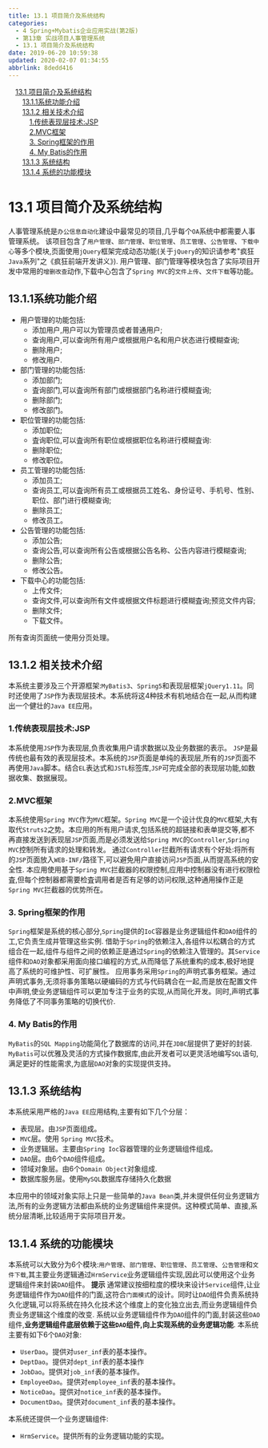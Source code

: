 ```yaml
---
title: 13.1 项目简介及系统结构
categories: 
  - 4 Spring+Mybatis企业应用实战(第2版)
  - 第13章 实战项目人事管理系统
  - 13.1 项目简介及系统结构
date: 2019-06-20 10:59:38
updated: 2020-02-07 01:34:55
abbrlink: 8dedd416
---
```

<div id='my_toc'><a href="/JavaReadingNotes/8dedd416/#13-1-项目简介及系统结构" class="header_1">13.1 项目简介及系统结构</a>&nbsp;<br><a href="/JavaReadingNotes/8dedd416/#13-1-1系统功能介绍" class="header_2">13.1.1系统功能介绍</a>&nbsp;<br><a href="/JavaReadingNotes/8dedd416/#13-1-2-相关技术介绍" class="header_2">13.1.2 相关技术介绍</a>&nbsp;<br><a href="/JavaReadingNotes/8dedd416/#1-传统表现层技术-JSP" class="header_3">1.传统表现层技术:JSP</a>&nbsp;<br><a href="/JavaReadingNotes/8dedd416/#2-MVC框架" class="header_3">2.MVC框架</a>&nbsp;<br><a href="/JavaReadingNotes/8dedd416/#3-Spring框架的作用" class="header_3">3. Spring框架的作用</a>&nbsp;<br><a href="/JavaReadingNotes/8dedd416/#4-My-Batis的作用" class="header_3">4. My Batis的作用</a>&nbsp;<br><a href="/JavaReadingNotes/8dedd416/#13-1-3-系统结构" class="header_2">13.1.3 系统结构</a>&nbsp;<br><a href="/JavaReadingNotes/8dedd416/#13-1-4-系统的功能模块" class="header_2">13.1.4 系统的功能模块</a>&nbsp;<br></div>
<style>.header_1{margin-left: 1em;}.header_2{margin-left: 2em;}.header_3{margin-left: 3em;}.header_4{margin-left: 4em;}.header_5{margin-left: 5em;}.header_6{margin-left: 6em;}</style>
<!--more-->
<script>if (navigator.platform.search('arm')==-1){document.getElementById('my_toc').style.display = 'none';}var e,p = document.getElementsByTagName('p');while (p.length>0) {e = p[0];e.parentElement.removeChild(e);}</script>

<!--end-->
<!--SSTStart-->
# 13.1 项目简介及系统结构 #
人事管理系统是`办公信息自动化`建设中最常见的项目,几乎每个`OA`系统中都需要人事管理系统。
该项目包含了`用户管理`、`部门管理`、`职位管理`、`员工管理`、`公告管理`、`下载中心`等多个模块,页面使用`jQuery`框架完成动态功能(关于`jQuery`的知识请参考"疯狂`Java`系列"之《疯狂前端开发讲义》).
用户管理、部门管理等模块包含了实际项目开发中常用的`增删改查`动作,下载中心包含了`Spring MVC`的`文件上传`、`文件下载`等功能。

## 13.1.1系统功能介绍 ##
- 用户管理的功能包括:
    - 添加用户,用户可以为管理员或者普通用户;
    - 查询用户,可以查询所有用户或根据用户名和用户状态进行模糊查询;
    - 删除用户;
    - 修改用户.
- 部门管理的功能包括:
    - 添加部门;
    - 査询部门,可以査询所有部门或根据部门名称进行模糊査询;
    - 删除部门;
    - 修改部门。
- 职位管理的功能包括:
    - 添加职位;
    - 査询职位,可以査询所有职位或根据职位名称进行模糊査询:
    - 删除职位;
    - 修改职位。
- 员工管理的功能包括:
    - 添加员工;
    - 查询员工,可以査询所有员工或根据员工姓名、身份证号、手机号、性别、职位、部门进行模糊查询;
    - 删除员工;
    - 修改员工。
- 公告管理的功能包括:
    - 添加公告;
    - 查询公告,可以查询所有公告或根据公告名称、公告内容进行模糊查询;
    - 删除公告;
    - 修改公告。
- 下载中心的功能包括:
    - 上传文件;
    - 查询文件,可以查询所有文件或根据文件标题进行模糊査询;预览文件内容;
    - 删除文件;
    - 下载文件。

所有查询页面统一使用分页处理。
## 13.1.2 相关技术介绍 ##
本系统主要涉及三个开源框架:`MyBatis3`、`Spring5`和表现层框架`jQuery1.11`。同时还使用了`JSP`作为表现层技术。本系统将这4种技术有机地结合在一起,从而构建出一个健壮的`Java EE`应用。
### 1.传统表现层技术:JSP ###
本系统使用`JSP`作为表现层,负责收集用户请求数据以及业务数据的表示。
`JSP`是最传统也最有效的表现层技术。本系统的`JSP`页面是单纯的表现层,所有的`JSP`页面不再使用`Java`脚本。结合`EL`表达式和`JSTL`标签库,`JSP`可完成全部的表现层功能,如数据收集、数据展现。
### 2.MVC框架 ###
本系统使用`Spring MVC`作为`MVC`框架。`Spring MVC`是一个设计优良的`MVC`框架,大有取代`Struts2`之势。本应用的所有用户请求,包括系统的超链接和表单提交等,都不再直接发送到表现层`JSP`页面,而是必须发送给`Spring MVC`的`Controller`,`Spring MVC`控制所有请求的处理和转发。
通过`Controller`拦截所有请求有个好处:将所有的`JSP`页面放入`WEB-INF/`路径下,可以避免用户直接访问`JSP`页面,从而提高系统的安全性.
本应用使用基于`Spring MVC`拦截器的权限控制,应用中控制器没有进行权限检査,但每个控制器都需要检査调用者是否有足够的访问权限,这种通用操作正是`Spring MVC`拦截器的优势所在。
### 3. Spring框架的作用 ###
`Spring`框架是系统的核心部分,`Spring`提供的`IoC`容器是业务逻辑组件和`DAO`组件的工,它负责生成并管理这些实例.
借助于`Spring`的依赖注入,各组件以松耦合的方式组合在一起,组件与组件之间的依赖正是通过`Spring`的依赖注入管理的。其`Service`组件和`DAO`对象都采用面向接口编程的方式,从而降低了系统重构的成本,极好地提高了系统的可维护性、可扩展性。
应用事务采用`Spring`的声明式事务框架。通过声明式事务,无须将事务策略以硬编码的方式与代码耦合在一起,而是放在配置文件中声明,使业务逻辑组件可以更加专注于业务的实现,从而简化开发。同时,声明式事务降低了不同事务策略的切换代价.
### 4. My Batis的作用 ###
`MyBatis`的`SQL Mapping`功能简化了数据库的访问,并在`JDBC`层提供了更好的封装.
`MyBatis`可以优雅及灵活的方式操作数据库,由此开发者可以更灵活地编写`SQL`语句,满足更好的性能需求,为底层`DAO`对象的实现提供支持。
## 13.1.3 系统结构 ##
本系统采用严格的`Java EE`应用结构,主要有如下几个分层：
- 表现层。由`JSP`页面组成。
- `MVC`层。使用 `Spring MVC`技术。
- 业务逻辑层。主要由`Spring Ioc`容器管理的业务逻辑组件组成。
- `DAO`层。由6个`DAO`组件组成。
- 领域对象层。由6个`Domain Object`对象组成.
- 数据库服务层。使用`MySQL`数据库存储持久化数据

本应用中的领域对象实际上只是一些简单的`Java Bean`类,并未提供任何业务逻辑方法,所有的业务逻辑方法都由系统的业务逻辑组件来提供。这种模式简单、直接,系统分层清晰,比较适用于实际项目开发。
## 13.1.4 系统的功能模块 ##
本系统可以大致分为6个模块:`用户管理`、`部门管理`、`职位管理`、`员工管理`、`公告管理`和`文件下载`,其主要业务逻辑通过`HrmService`业务逻辑组件实现,因此可以使用这个业务逻辑组件来封装`DAO`组件。
**提示**
通常建议按细粒度的模块来设计`Service`组件,让业务逻辑组件作为`DAO`组件的门面,这符合`门面模式`的设计。同时让`DAO`组件负责系统持久化逻辑,可以将系统在持久化技术这个维度上的变化独立出去,而业务逻辑组件负责业务逻辑这个维度的改变.
系统以业务逻辑组件作为`DAO`组件的门面,封装这些`DAO`组件,**业务逻辑组件底层依赖于这些`DAO`组件,向上实现系统的业务逻辑功能**.
本系统主要有如下6个`DAO`对象:
- `UserDao`。提供对`user_inf`表的基本操作。
- `DeptDao`。提供对`dept_inf`表的基本操作
- `JobDao`。提供对`job_inf`表的基本操作。
- `EmployeeDao`。提供对`employee_inf`表的基本操作。
- `NoticeDao`。提供对`notice_inf`表的基本操作。
- `DocumentDao`。提供对`document_inf`表的基本操作。

本系统还提供一个业务逻辑组件:
- `HrmService`。提供所有的业务逻辑功能的实现。
<!--SSTStop-->

